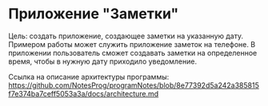 # Приложение "Заметки"
Цель: создать приложение, создающее заметки на указанную дату.
Примером работы может служить приложение заметок на телефоне.
В приложении пользователь сможет создавать заметки на определенное время, чтобы в нужную дату приходило уведомление. 

Ссылка на описание архитектуры программы: https://github.com/NotesProg/programNotes/blob/8e77392d5a242a385815f7e374ba7ceff5053a3a/docs/architecture.md
